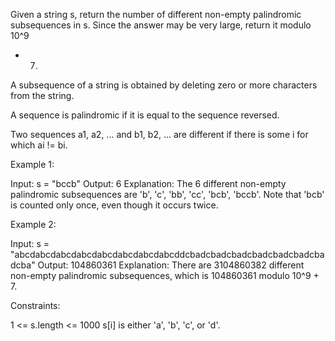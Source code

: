 Given a string s, return the number of different non-empty palindromic
subsequences in s. Since the answer may be very large, return it modulo 10^9
+ 7.

A subsequence of a string is obtained by deleting zero or more characters
from the string.

A sequence is palindromic if it is equal to the sequence reversed.

Two sequences a1, a2, ... and b1, b2, ... are different if there is some i
for which ai != bi.


Example 1:


Input: s = "bccb"
Output: 6
Explanation: The 6 different non-empty palindromic subsequences are 'b', 'c',
'bb', 'cc', 'bcb', 'bccb'.
Note that 'bcb' is counted only once, even though it occurs twice.


Example 2:


Input: s = "abcdabcdabcdabcdabcdabcdabcdabcddcbadcbadcbadcbadcbadcbadcbadcba"
Output: 104860361
Explanation: There are 3104860382 different non-empty palindromic
subsequences, which is 104860361 modulo 10^9 + 7.



Constraints:


1 <= s.length <= 1000
s[i] is either 'a', 'b', 'c', or 'd'.




